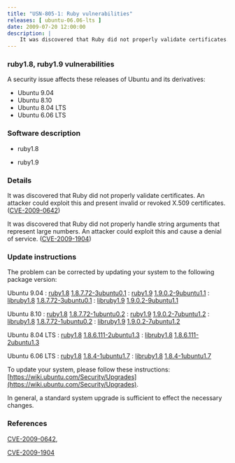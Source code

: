 ```yaml
---
title: "USN-805-1: Ruby vulnerabilities"
releases: [ ubuntu-06.06-lts ]
date: 2009-07-20 12:00:00
description: |
    It was discovered that Ruby did not properly validate certificates. An attacker could exploit this and present invalid or revoked X.509 certificates. ([CVE-2009-0642](http://people.ubuntu.com/~ubuntu-security/cve/CVE-2009-0642))
--- 
```

 
### ruby1.8, ruby1.9 vulnerabilities

A security issue affects these releases of Ubuntu and its derivatives:

* Ubuntu 9.04
* Ubuntu 8.10
* Ubuntu 8.04 LTS
* Ubuntu 6.06 LTS

### Software description

* ruby1.8 

* ruby1.9 

### Details

It was discovered that Ruby did not properly validate certificates. An attacker could exploit this and present invalid or revoked X.509 certificates. ([CVE-2009-0642](http://people.ubuntu.com/~ubuntu-security/cve/CVE-2009-0642))

It was discovered that Ruby did not properly handle string arguments that represent large numbers. An attacker could exploit this and cause a denial of service. ([CVE-2009-1904](http://people.ubuntu.com/~ubuntu-security/cve/CVE-2009-1904)) 

### Update instructions

The problem can be corrected by updating your system to the following package version:

Ubuntu 9.04
 : [ruby1.8](https://launchpad.net/ubuntu/+source/ruby1.8) <span> [1.8.7.72-3ubuntu0.1](https://launchpad.net/ubuntu/+source/ruby1.8/1.8.7.72-3ubuntu0.1) </span> 
 : [ruby1.9](https://launchpad.net/ubuntu/+source/ruby1.9) <span> [1.9.0.2-9ubuntu1.1](https://launchpad.net/ubuntu/+source/ruby1.9/1.9.0.2-9ubuntu1.1) </span> 
 : [libruby1.8](https://launchpad.net/ubuntu/+source/ruby1.8) <span> [1.8.7.72-3ubuntu0.1](https://launchpad.net/ubuntu/+source/ruby1.8/1.8.7.72-3ubuntu0.1) </span> 
 : [libruby1.9](https://launchpad.net/ubuntu/+source/ruby1.9) <span> [1.9.0.2-9ubuntu1.1](https://launchpad.net/ubuntu/+source/ruby1.9/1.9.0.2-9ubuntu1.1) </span> 

Ubuntu 8.10
 : [ruby1.8](https://launchpad.net/ubuntu/+source/ruby1.8) <span> [1.8.7.72-1ubuntu0.2](https://launchpad.net/ubuntu/+source/ruby1.8/1.8.7.72-1ubuntu0.2) </span> 
 : [ruby1.9](https://launchpad.net/ubuntu/+source/ruby1.9) <span> [1.9.0.2-7ubuntu1.2](https://launchpad.net/ubuntu/+source/ruby1.9/1.9.0.2-7ubuntu1.2) </span> 
 : [libruby1.8](https://launchpad.net/ubuntu/+source/ruby1.8) <span> [1.8.7.72-1ubuntu0.2](https://launchpad.net/ubuntu/+source/ruby1.8/1.8.7.72-1ubuntu0.2) </span> 
 : [libruby1.9](https://launchpad.net/ubuntu/+source/ruby1.9) <span> [1.9.0.2-7ubuntu1.2](https://launchpad.net/ubuntu/+source/ruby1.9/1.9.0.2-7ubuntu1.2) </span> 

Ubuntu 8.04 LTS
 : [ruby1.8](https://launchpad.net/ubuntu/+source/ruby1.8) <span> [1.8.6.111-2ubuntu1.3](https://launchpad.net/ubuntu/+source/ruby1.8/1.8.6.111-2ubuntu1.3) </span> 
 : [libruby1.8](https://launchpad.net/ubuntu/+source/ruby1.8) <span> [1.8.6.111-2ubuntu1.3](https://launchpad.net/ubuntu/+source/ruby1.8/1.8.6.111-2ubuntu1.3) </span> 

Ubuntu 6.06 LTS
 : [ruby1.8](https://launchpad.net/ubuntu/+source/ruby1.8) <span> [1.8.4-1ubuntu1.7](https://launchpad.net/ubuntu/+source/ruby1.8/1.8.4-1ubuntu1.7) </span> 
 : [libruby1.8](https://launchpad.net/ubuntu/+source/ruby1.8) <span> [1.8.4-1ubuntu1.7](https://launchpad.net/ubuntu/+source/ruby1.8/1.8.4-1ubuntu1.7) </span> 

To update your system, please follow these instructions: [https://wiki.ubuntu.com/Security/Upgrades](https://wiki.ubuntu.com/Security/Upgrades).

In general, a standard system upgrade is sufficient to effect the necessary changes. 

### References

 [CVE-2009-0642](http://people.ubuntu.com/~ubuntu-security/cve/CVE-2009-0642), 

 [CVE-2009-1904](http://people.ubuntu.com/~ubuntu-security/cve/CVE-2009-1904)
 

